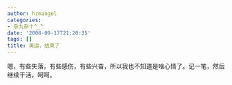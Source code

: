 ```yaml
---
author: hzmangel
categories:
- 杂九杂十^_^
date: '2008-09-17T21:20:35'
tags: []
title: 奥运，结束了
---
```

嗯，有些失落，有些感伤，有些兴奋，所以我也不知道是啥心情了。记一笔，然后继续干活，呵呵。